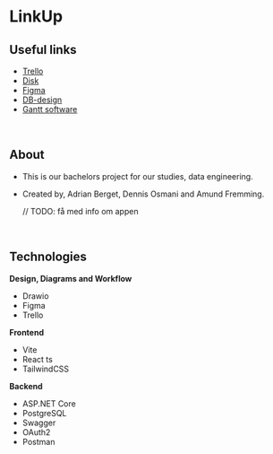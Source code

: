 # LinkUp

## Useful links

- [Trello](https://trello.com/w/delta95287504)
- [Disk](https://drive.google.com/drive/folders/1iBA_mNMKXl7CM43WdnzgfXNUsXULz8H9)
- [Figma](https://www.figma.com/file/K577g0R4QMQ0e9t37uvn2q/Link-Up?type=design&node-id=0-1&mode=design&t=J3F0r3hY4Ii7a1CK-0)
- [DB-design](https://dbdiagram.io/d/659feb62ac844320aeb7d308)
- [Gantt software](https://www.onlinegantt.com/#/gantt)


<br />

## About

- This is our bachelors project for our studies, data engineering.
- Created by, Adrian Berget, Dennis Osmani and Amund Fremming.

  // TODO: få med info om appen

<br />

## Technologies

**Design, Diagrams and Workflow**

- Drawio
- Figma
- Trello

**Frontend**

- Vite
- React ts
- TailwindCSS

**Backend**

- ASP.NET Core
- PostgreSQL
- Swagger
- OAuth2
- Postman
